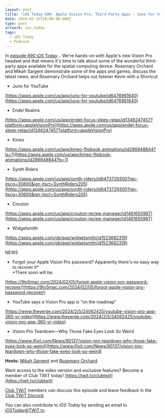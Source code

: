 ```yaml
---
layout: post
title: "iOS Today 690: Apple Vision Pro: Third-Party Apps - Juno for YouTube, Endel, Kineo, Synth Riders, Crouton, Widgetsmith"
date: 2024-02-15T20:00:00.000Z
type: post
artwork: ios_today
tags:
  - iOS Today
  - Podcast
---
```

In [episode 690 iOS Today](https://twit.tv/shows/ios-today/episodes/690)...
We're hands-on with Apple's new Vision Pro headset and that means it's time to talk about some of the wonderful third-party apps available for the spatial computing device. Rosemary Orchard and Mikah Sargent demonstrate some of the apps and games, discuss the latest news, and Rosemary Orchard helps out listener Kevin with a Shortcut.

*   Juno for YouTube

[https://apps.apple.com/us/app/juno-for-youtube/id6476961640](https://apps.apple.com/us/app/juno-for-youtube/id6476961640)

*   Endel Realms

[https://apps.apple.com/us/app/endel-focus-sleep-relax/id1346247457?platform=appleVisionPro](https://apps.apple.com/us/app/endel-focus-sleep-relax/id1346247457?platform=appleVisionPro)

*   Kineo

[https://apps.apple.com/us/app/kineo-flipbook-animations/id286948844?ls=1](https://apps.apple.com/us/app/kineo-flipbook-animations/id286948844?ls=1)

*   Synth Riders

[https://apps.apple.com/us/app/synth-riders/id6473729300?ign-itscg=30800&ign-itsct=SynthRiders205](https://apps.apple.com/us/app/synth-riders/id6473729300?ign-itscg=30800&ign-itsct=SynthRiders205)

*   Crouton

[https://apps.apple.com/us/app/crouton-recipe-manager/id1461650987](https://apps.apple.com/us/app/crouton-recipe-manager/id1461650987)

*   Widgetsmith

[https://apps.apple.com/gb/app/widgetsmith/id1523682319](https://apps.apple.com/gb/app/widgetsmith/id1523682319)

NEWS

*   Forgot your Apple Vision Pro password? Apparently there's no easy way to recover it\*  
    \*There soon will be.

[https://9to5mac.com/2024/02/05/forgot-apple-vision-pro-password-recover/](https://9to5mac.com/2024/02/05/forgot-apple-vision-pro-password-recover/)

*   YouTube says a Vision Pro app is "on the roadmap"

[https://www.theverge.com/2024/2/5/24062425/youtube-vision-pro-app-360-vr-video](https://www.theverge.com/2024/2/5/24062425/youtube-vision-pro-app-360-vr-video)

*   Vision Pro Teardown—Why Those Fake Eyes Look So Weird

[https://www.ifixit.com/News/90137/vision-pro-teardown-why-those-fake-eyes-look-so-weird](https://www.ifixit.com/News/90137/vision-pro-teardown-why-those-fake-eyes-look-so-weird)

**Hosts:** [Mikah Sargent](https://twit.tv/people/mikah-sargent) and [Rosemary Orchard](https://twit.tv/people/rosemary-orchard)

Want access to the video version and exclusive features? Become a member of Club TWiT today! [https://twit.tv/clubtwit](https://twit.tv/clubtwit)

[Club TWiT](https://twit.tv/clubtwit) members can discuss this episode and leave feedback in the [Club TWiT Discord](https://twit.memberful.com/account/discord/authorize).

You can also contribute to _iOS Today_ by sending an email to [iOSToday@TWiT.tv](mailto:iOSToday@TWiT.tv).